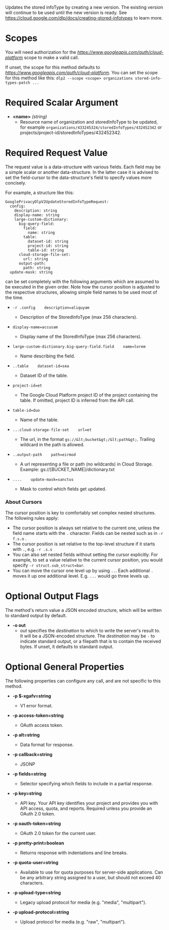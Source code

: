 Updates the stored infoType by creating a new version. The existing version
will continue to be used until the new version is ready.
See https://cloud.google.com/dlp/docs/creating-stored-infotypes to
learn more.
# Scopes

You will need authorization for the *https://www.googleapis.com/auth/cloud-platform* scope to make a valid call.

If unset, the scope for this method defaults to *https://www.googleapis.com/auth/cloud-platform*.
You can set the scope for this method like this: `dlp2 --scope <scope> organizations stored-info-types-patch ...`
# Required Scalar Argument
* **&lt;name&gt;** *(string)*
    - Resource name of organization and storedInfoType to be updated, for
        example `organizations/433245324/storedInfoTypes/432452342` or
        projects/project-id/storedInfoTypes/432452342.
# Required Request Value

The request value is a data-structure with various fields. Each field may be a simple scalar or another data-structure.
In the latter case it is advised to set the field-cursor to the data-structure's field to specify values more concisely.

For example, a structure like this:
```
GooglePrivacyDlpV2UpdateStoredInfoTypeRequest:
  config:
    description: string
    display-name: string
    large-custom-dictionary:
      big-query-field:
        field:
          name: string
        table:
          dataset-id: string
          project-id: string
          table-id: string
      cloud-storage-file-set:
        url: string
      output-path:
        path: string
  update-mask: string

```

can be set completely with the following arguments which are assumed to be executed in the given order. Note how the cursor position is adjusted to the respective structures, allowing simple field names to be used most of the time.

* `-r .config    description=aliquyam`
    - Description of the StoredInfoType (max 256 characters).
* `display-name=accusam`
    - Display name of the StoredInfoType (max 256 characters).
* `large-custom-dictionary.big-query-field.field    name=lorem`
    - Name describing the field.

* `..table    dataset-id=sea`
    - Dataset ID of the table.
* `project-id=et`
    - The Google Cloud Platform project ID of the project containing the table.
        If omitted, project ID is inferred from the API call.
* `table-id=duo`
    - Name of the table.


* `...cloud-storage-file-set    url=et`
    - The url, in the format `gs://&lt;bucket&gt;/&lt;path&gt;`. Trailing wildcard in the
        path is allowed.

* `..output-path    path=eirmod`
    - A url representing a file or path (no wildcards) in Cloud Storage.
        Example: gs://[BUCKET_NAME]/dictionary.txt



* `....    update-mask=sanctus`
    - Mask to control which fields get updated.


### About Cursors

The cursor position is key to comfortably set complex nested structures. The following rules apply:

* The cursor position is always set relative to the current one, unless the field name starts with the `.` character. Fields can be nested such as in `-r f.s.o` .
* The cursor position is set relative to the top-level structure if it starts with `.`, e.g. `-r .s.s`
* You can also set nested fields without setting the cursor explicitly. For example, to set a value relative to the current cursor position, you would specify `-r struct.sub_struct=bar`.
* You can move the cursor one level up by using `..`. Each additional `.` moves it up one additional level. E.g. `...` would go three levels up.


# Optional Output Flags

The method's return value a JSON encoded structure, which will be written to standard output by default.

* **-o out**
    - *out* specifies the *destination* to which to write the server's result to.
      It will be a JSON-encoded structure.
      The *destination* may be `-` to indicate standard output, or a filepath that is to contain the received bytes.
      If unset, it defaults to standard output.
# Optional General Properties

The following properties can configure any call, and are not specific to this method.

* **-p $-xgafv=string**
    - V1 error format.

* **-p access-token=string**
    - OAuth access token.

* **-p alt=string**
    - Data format for response.

* **-p callback=string**
    - JSONP

* **-p fields=string**
    - Selector specifying which fields to include in a partial response.

* **-p key=string**
    - API key. Your API key identifies your project and provides you with API access, quota, and reports. Required unless you provide an OAuth 2.0 token.

* **-p oauth-token=string**
    - OAuth 2.0 token for the current user.

* **-p pretty-print=boolean**
    - Returns response with indentations and line breaks.

* **-p quota-user=string**
    - Available to use for quota purposes for server-side applications. Can be any arbitrary string assigned to a user, but should not exceed 40 characters.

* **-p upload-type=string**
    - Legacy upload protocol for media (e.g. &#34;media&#34;, &#34;multipart&#34;).

* **-p upload-protocol=string**
    - Upload protocol for media (e.g. &#34;raw&#34;, &#34;multipart&#34;).
